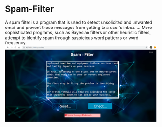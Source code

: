 # Spam-Filter
A spam filter is a program that is used to detect unsolicited and unwanted email and prevent those messages from getting to a user's inbox. ... More sophisticated programs, such as Bayesian filters or other heuristic filters, attempt to identify spam through suspicious word patterns or word frequency.
![spamfilter](spamfilter.png)
